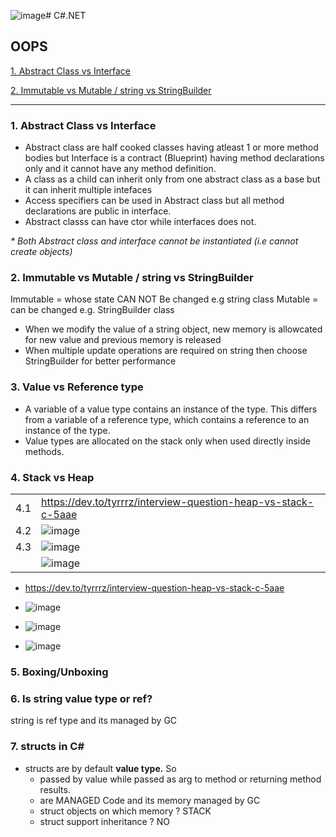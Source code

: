 ![image](https://github.com/user-attachments/assets/55d94649-1655-42c1-9de5-e4cf0cc17e00)# C#.NET

## OOPS

[1. Abstract Class vs Interface](#1.-abstract-class-vs-interface)

[2. Immutable vs Mutable / string vs StringBuilder](#2.-immutable-vs-mutable-/-string-vs-StringBuilder)


---------------------------------------------------------------------------------------
### 1. Abstract Class vs Interface
* Abstract class are half cooked classes having atleast 1 or more method bodies but Interface is a contract (Blueprint) having method declarations only and it cannot have any method definition.
* A class as a child can inherit only from one abstract class as a base but it can inherit multiple intefaces
* Access specifiers can be used in Abstract class but all method declarations are public in interface.
* Abstract classs can have ctor while interfaces does not.
  
_* Both Abstract class and interface cannot be instantiated (i.e cannot create objects)_

### 2. Immutable vs Mutable / string vs StringBuilder

Immutable = whose state CAN NOT Be changed e.g string class
Mutable = can be changed e.g. StringBuilder class

* When we modify the value of a string object, new memory is allowcated for new value and previous memory is released
* When multiple update operations are required on string then choose StringBuilder for better performance

### 3. Value vs Reference type

* A variable of a value type contains an instance of the type. This differs from a variable of a reference type, which contains a reference to an instance of the type.
* Value types are allocated on the stack only when used directly inside methods.

### 4. Stack vs Heap
  | | |
  |-|-|
  | 4.1 | https://dev.to/tyrrrz/interview-question-heap-vs-stack-c-5aae |
  | 4.2 | ![image](https://github.com/user-attachments/assets/8870310d-1b9e-41ee-a87f-110c4bda53bf) |
  | 4.3 | ![image](https://github.com/user-attachments/assets/6b448969-c6a4-4d38-9e04-d5cf79b64932) |
  |     | ![image](https://github.com/user-attachments/assets/e021b2ee-93e3-4c12-96f7-c0e7b71e2379) |
  
  *  https://dev.to/tyrrrz/interview-question-heap-vs-stack-c-5aae

  *  ![image](https://github.com/user-attachments/assets/8870310d-1b9e-41ee-a87f-110c4bda53bf)

  *  ![image](https://github.com/user-attachments/assets/6b448969-c6a4-4d38-9e04-d5cf79b64932)
  *  ![image](https://github.com/user-attachments/assets/e021b2ee-93e3-4c12-96f7-c0e7b71e2379)



### 5. Boxing/Unboxing

### 6. Is string value type or ref?

string is ref type and its managed by GC

### 7. structs in C#

* structs are by default **value type.** So
  * passed by value while passed as arg to method or returning method results.
  * are MANAGED Code and its memory managed by GC
  * struct objects on which memory ?  STACK
  * struct support inheritance ?   NO




